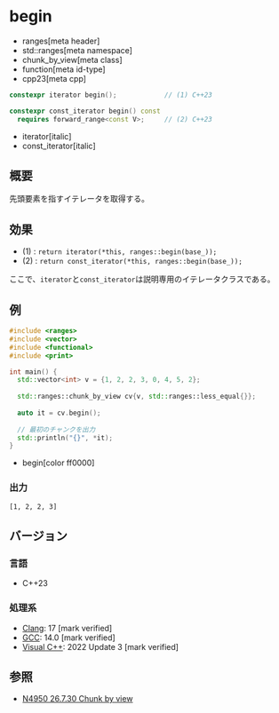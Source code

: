 # begin
* ranges[meta header]
* std::ranges[meta namespace]
* chunk_by_view[meta class]
* function[meta id-type]
* cpp23[meta cpp]

```cpp
constexpr iterator begin();            // (1) C++23

constexpr const_iterator begin() const
  requires forward_range<const V>;     // (2) C++23
```
* iterator[italic]
* const_iterator[italic]

## 概要

先頭要素を指すイテレータを取得する。

## 効果

- (1) : `return iterator(*this, ranges::begin(base_));`
- (2) : `return const_iterator(*this, ranges::begin(base_));`

ここで、`iterator`と`const_iterator`は説明専用のイテレータクラスである。

## 例
```cpp example
#include <ranges>
#include <vector>
#include <functional>
#include <print>

int main() {
  std::vector<int> v = {1, 2, 2, 3, 0, 4, 5, 2};
  
  std::ranges::chunk_by_view cv{v, std::ranges::less_equal{}};
  
  auto it = cv.begin();
  
  // 最初のチャンクを出力
  std::println("{}", *it);
}
```
* begin[color ff0000]

### 出力
```
[1, 2, 2, 3]
```

## バージョン
### 言語
- C++23

### 処理系
- [Clang](/implementation.md#clang): 17 [mark verified]
- [GCC](/implementation.md#gcc): 14.0 [mark verified]
- [Visual C++](/implementation.md#visual_cpp): 2022 Update 3 [mark verified]

## 参照
- [N4950 26.7.30 Chunk by view](https://timsong-cpp.github.io/cppwp/n4950/range.chunk.by)